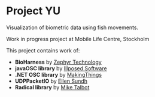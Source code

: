 Project YU
=======

Visualization of biometric data using fish movements. 


Work in progress project at Mobile Life Centre, Stockholm
 

This project contains work of:

* **BioHarness** by [Zephyr Technology](http://www.zephyranywhere.com/products/bioharness-3/)
* **javaOSC library** by [Illposed Software](http://www.illposed.com/software/javaosc.html)
* **.NET OSC library** by [MakingThings](http://makezine.com/controller/)
* **UDPPacketIO** by [Ellen Sundh](http://www.sundh.com/blog/)
* **Radical library** by [Mike Talbot](http://whydoidoit.com/)